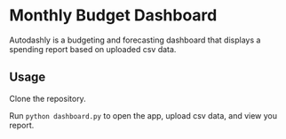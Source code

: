 # Monthly Budget Dashboard

Autodashly is a budgeting and forecasting dashboard that displays a spending report based on uploaded csv data.  

## Usage

Clone the repository.

Run `python dashboard.py` to open the app, upload csv data, and view you report.

    




